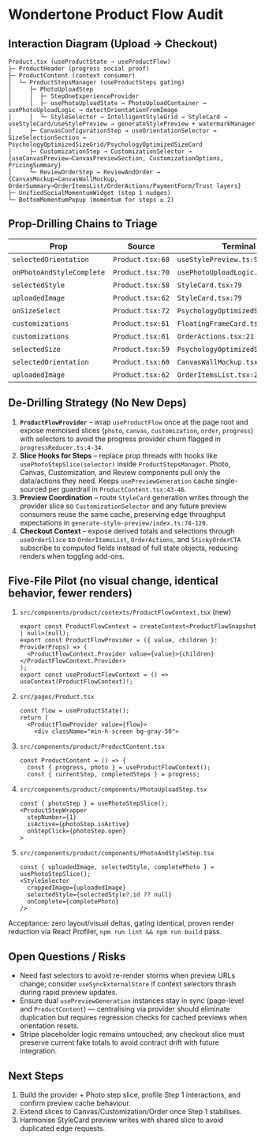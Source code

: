 # Wondertone Product Flow Audit

## Interaction Diagram (Upload → Checkout)
```
Product.tsx (useProductState → useProductFlow)
├─ ProductHeader (progress social proof)
├─ ProductContent (context consumer)
│  └─ ProductStepsManager (useProductSteps gating)
│     ├─ PhotoUploadStep
│     │  ├─ StepOneExperienceProvider
│     │  ├─ usePhotoUploadState → PhotoUploadContainer → usePhotoUploadLogic → detectOrientationFromImage
│     │  └─ StyleSelector → IntelligentStyleGrid → StyleCard → useStyleCard/useStylePreview → generateStylePreview + watermarkManager
│     ├─ CanvasConfigurationStep → useOrientationSelector → SizeSelectionSection → PsychologyOptimizedSizeGrid/PsychologyOptimizedSizeCard
│     ├─ CustomizationStep → CustomizationSelector → {useCanvasPreview→CanvasPreviewSection, CustomizationOptions, PricingSummary}
│     └─ ReviewOrderStep → ReviewAndOrder → {CanvasMockup→CanvasWallMockup, OrderSummary→OrderItemsList/OrderActions/PaymentForm/Trust layers}
├─ UnifiedSocialMomentumWidget (step 1 nudges)
└─ BottomMomentumPopup (momentum for steps ≥ 2)
```

## Prop-Drilling Chains to Triage
| Prop | Source | Terminal sink | Depth |
| --- | --- | --- | --- |
| `selectedOrientation` | `Product.tsx:60` | `useStylePreview.ts:94` | 9 |
| `onPhotoAndStyleComplete` | `Product.tsx:70` | `usePhotoUploadLogic.ts:12` | 8 |
| `selectedStyle` | `Product.tsx:58` | `StyleCard.tsx:79` | 8 |
| `uploadedImage` | `Product.tsx:62` | `StyleCard.tsx:79` | 8 |
| `onSizeSelect` | `Product.tsx:72` | `PsychologyOptimizedSizeCard.tsx:44` | 7 |
| `customizations` | `Product.tsx:61` | `FloatingFrameCard.tsx:32` | 6 |
| `customizations` | `Product.tsx:61` | `OrderActions.tsx:21` | 6 |
| `selectedSize` | `Product.tsx:59` | `PsychologyOptimizedSizeCard.tsx:162` | 6 |
| `selectedOrientation` | `Product.tsx:60` | `CanvasWallMockup.tsx:15` | 6 |
| `uploadedImage` | `Product.tsx:62` | `OrderItemsList.tsx:20` | 6 |

## De-Drilling Strategy (No New Deps)
1. **`ProductFlowProvider`** – wrap `useProductFlow` once at the page root and expose memoised slices (`photo`, `canvas`, `customization`, `order`, `progress`) with selectors to avoid the progress provider churn flagged in `progressReducer.ts:4-34`.
2. **Slice Hooks for Steps** – replace prop threads with hooks like `usePhotoStepSlice(selector)` inside `ProductStepsManager`. Photo, Canvas, Customization, and Review components pull only the data/actions they need. Keeps `usePreviewGeneration` cache single-sourced per guardrail in `ProductContent.tsx:43-46`.
3. **Preview Coordination** – route `StyleCard` generation writes through the provider slice so `CustomizationSelector` and any future preview consumers reuse the same cache, preserving edge throughput expectations in `generate-style-preview/index.ts:74-120`.
4. **Checkout Context** – expose derived totals and selections through `useOrderSlice` so `OrderItemsList`, `OrderActions`, and `StickyOrderCTA` subscribe to computed fields instead of full state objects, reducing renders when toggling add-ons.

## Five-File Pilot (no visual change, identical behavior, fewer renders)
1. `src/components/product/contexts/ProductFlowContext.tsx` (new)
   ```tsx
   export const ProductFlowContext = createContext<ProductFlowSnapshot | null>(null);
   export const ProductFlowProvider = ({ value, children }: ProviderProps) => (
     <ProductFlowContext.Provider value={value}>{children}</ProductFlowContext.Provider>
   );
   export const useProductFlowContext = () => useContext(ProductFlowContext)!;
   ```
2. `src/pages/Product.tsx`
   ```tsx
   const flow = useProductState();
   return (
     <ProductFlowProvider value={flow}>
       <div className="min-h-screen bg-gray-50">
   ```
3. `src/components/product/ProductContent.tsx`
   ```tsx
   const ProductContent = () => {
     const { progress, photo } = useProductFlowContext();
     const { currentStep, completedSteps } = progress;
   ```
4. `src/components/product/components/PhotoUploadStep.tsx`
   ```tsx
   const { photoStep } = usePhotoStepSlice();
   <ProductStepWrapper
     stepNumber={1}
     isActive={photoStep.isActive}
     onStepClick={photoStep.open}
   >
   ```
5. `src/components/product/components/PhotoAndStyleStep.tsx`
   ```tsx
   const { uploadedImage, selectedStyle, completePhoto } = usePhotoStepSlice();
   <StyleSelector
     croppedImage={uploadedImage}
     selectedStyle={selectedStyle?.id ?? null}
     onComplete={completePhoto}
   />
   ```

Acceptance: zero layout/visual deltas, gating identical, proven render reduction via React Profiler, `npm run lint && npm run build` pass.

## Open Questions / Risks
- Need fast selectors to avoid re-render storms when preview URLs change; consider `useSyncExternalStore` if context selectors thrash during rapid preview updates.
- Ensure dual `usePreviewGeneration` instances stay in sync (page-level and `ProductContent`) — centralising via provider should eliminate duplication but requires regression checks for cached previews when orientation resets.
- Stripe placeholder logic remains untouched; any checkout slice must preserve current fake totals to avoid contract drift with future integration.

## Next Steps
1. Build the provider + Photo step slice, profile Step 1 interactions, and confirm preview cache behaviour.
2. Extend slices to Canvas/Customization/Order once Step 1 stabilises.
3. Harmonise StyleCard preview writes with shared slice to avoid duplicated edge requests.

